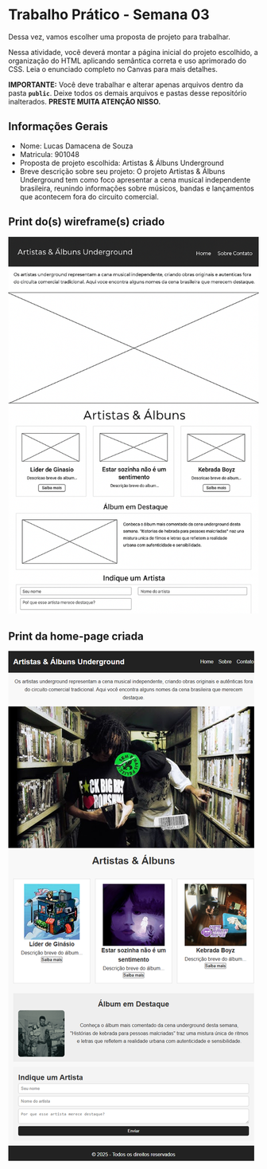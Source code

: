 # Trabalho Prático - Semana 03

Dessa vez, vamos escolher uma proposta de projeto para trabalhar.

Nessa atividade, você deverá montar a página inicial do projeto escolhido, a organização do HTML aplicando semântica correta e uso aprimorado do CSS. Leia o enunciado completo no Canvas para mais detalhes.

**IMPORTANTE:** Você deve trabalhar e alterar apenas arquivos dentro da pasta **`public`**. Deixe todos os demais arquivos e pastas desse repositório inalterados. **PRESTE MUITA ATENÇÃO NISSO.**

## Informações Gerais

- Nome: Lucas Damacena de Souza
- Matricula: 901048
- Proposta de projeto escolhida: Artistas & Álbuns Underground
- Breve descrição sobre seu projeto: O projeto Artistas & Álbuns Underground tem como foco apresentar a cena musical independente brasileira, reunindo informações sobre músicos, bandas e lançamentos que acontecem fora do circuito comercial.



## Print do(s) wireframe(s) criado

![alt text](./public/wireframe.png)


## Print da home-page criada

![alt text](./public/site.png)

